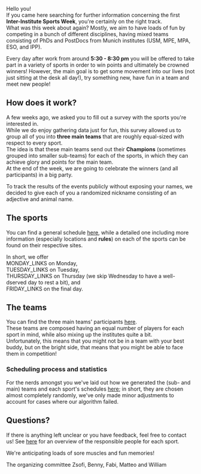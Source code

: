 Hello you!\
If you came here searching for further information concerning the first **Inter-Institute Sports Week**, you're certainly on the right track.\
What was this week about again? Mostly, we aim to have loads of fun by competing in a bunch of different disciplines, having mixed teams consisting of PhDs and PostDocs from Munich institutes (USM, MPE, MPA, ESO, and IPP).

Every day after work from around **5:30 - 8:30 pm** you will be offered to take part in a variety of sports in order to win points and ultimately be crowned winners! However, the main goal is to get some movement into our lives (not just sitting at the desk all day!), try something new, have fun in a team and meet new people!

## How does it work?

A few weeks ago, we asked you to fill out a survey with the sports you're interested in.\
While we do enjoy gathering data just for fun, this survey allowed us to group all of you into **three main teams** that are roughly equal-sized with respect to every sport.\
The idea is that these main teams send out their **Champions** (sometimes grouped into smaller sub-teams) for each of the sports, in which they can achieve glory and points for the main team.\
At the end of the week, we are going to celebrate the winners (and all participants) in a big party.

To track the results of the events publicly without exposing your names, we decided to give each of you a randomized nickname consisting of an adjective and animal name.

## The sports

You can find a general schedule <a href="Schedule" target="_self">here</a>, while a detailed one including more information (especially locations and **rules**) on each of the sports can be found on their respective sites.

In short, we offer\
MONDAY_LINKS on Monday,\
TUESDAY_LINKS
on Tuesday,\
THURSDAY_LINKS
on Thursday (we skip Wednesday to have a well-dserved day to rest a bit), and\
FRIDAY_LINKS
on the final day.

## The teams

You can find the three main teams' participants <a href="Teams" target="_self">here</a>.\
These teams are composed having an equal number of players for each sport in mind, while also mixing up the institutes quite a bit.\
Unfortunately, this means that you might not be in a team with your best buddy, but on the bright side, that means that you might be able to face them in competition!

### Scheduling process and statistics

For the nerds amongst you we've laid out how we generated the (sub- and main) teams and each sport's schedules <a href="Statistics" target="_self">here</a>; in short, they are chosen almost completely randomly, we've only made minor adjustments to account for cases where our algorithm failed.

## Questions?

If there is anything left unclear or you have feedback, feel free to contact us!
See <a href="Contact" target="_self">here</a> for an overview of the responsible people for each sport.

We're anticipating loads of sore muscles and fun memories!

The organizing committee
Zsofi, Benny, Fabi, Matteo and William
